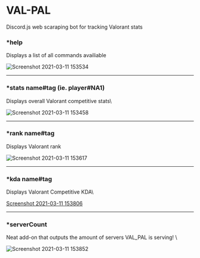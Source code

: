# VAL-PAL
Discord.js web scaraping bot for tracking Valorant stats

### *help
Displays a list of all commands availiable 

![Screenshot 2021-03-11 153534](https://user-images.githubusercontent.com/76600155/110869876-33b72f00-8280-11eb-95c2-745c7e499366.png)

---

### *stats name#tag (ie. player#NA1)
Displays overall Valorant competitive stats\

![Screenshot 2021-03-11 153458](https://user-images.githubusercontent.com/76600155/110869786-ffdc0980-827f-11eb-81e2-cf568727c84d.png)

---

### *rank name#tag
Displays Valorant rank 

![Screenshot 2021-03-11 153617](https://user-images.githubusercontent.com/76600155/110869935-51849400-8280-11eb-938b-15a75eab6c3c.png)

---

### *kda name#tag
Displays Valorant Competitive KDA\

[Screenshot 2021-03-11 153806](https://user-images.githubusercontent.com/76600155/110869971-66612780-8280-11eb-874c-3f392171b38f.png)

---

### *serverCount
Neat add-on that outputs the amount of servers VAL_PAL is serving! \

![Screenshot 2021-03-11 153852](https://user-images.githubusercontent.com/76600155/110869984-6fea8f80-8280-11eb-9a2c-8bcc3cbb1356.png)

